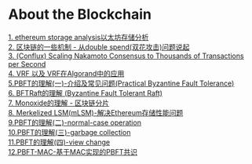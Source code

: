 # About the Blockchain 

[1. ethereum storage analysis以太坊存储分析](https://github.com/dragon-distributed/book/blob/master/blockchain/1.ethereum%20storage%20analysis.md)  
[2. 区块链的一些机制 - 从double spend(双花攻击)问题说起](https://github.com/dragon-distributed/book/blob/master/blockchain/2.区块链的一些机制-从double%20spend(双花攻击)问题说起.md)  
[3. (Conflux) Scaling Nakamoto Consensus to Thousands of Transactions per Second](https://github.com/dragon-distributed/book/blob/master/blockchain/3.(Conflux)%20Scaling%20Nakamoto%20Consensus%20to%20Thousands%20of%20Transactions%20per%20Second.md)  
[4. VRF 以及 VRF在Algorand中的应用](https://github.com/dragon-distributed/book/blob/master/blockchain/4.VRF以及VRF在Algorand中的应用.md)  
[5.PBFT的理解(一)-介绍及常见问题(Practical Byzantine Fault Tolerance)](https://github.com/dragon-distributed/book/blob/master/blockchain/5.PBFT的理解(一)-介绍及常见问题(Practical%20Byzantine%20Fault%20Tolerance).md)  
[6. BFTRaft的理解 (Byzantine Fault Tolerant Raft)](https://github.com/dragon-distributed/book/blob/master/blockchain/6.BFTRaft的理解(Byzantine%20Fault%20Tolerance%20Raft).md)  
[7. Monoxide的理解 - 区块链分片](https://github.com/dragon-distributed/book/blob/master/blockchain/7.Monoxide的理解-区块链分片.md)  
[8. Merkelized LSM(mLSM)-解决Ethereum存储性能问题](https://github.com/dragon-distributed/book/blob/master/blockchain/8.Merkelized%20LSM(mLSM)-解决Ethereum存储性能问题.md)  
[9.PBFT的理解(二)-normal-case operation](https://github.com/dragon-distributed/book/blob/master/blockchain/9.PBFT的理解(二)-normal-case%20operation.md)  
[10.PBFT的理解(三)-garbage collection](https://github.com/dragon-distributed/book/blob/master/blockchain/10.PBFT的理解(三)-garbage%20collection.md)  
[11.PBFT的理解(四)-view change](https://github.com/dragon-distributed/book/blob/master/blockchain/11.PBFT的理解(四)-view%20change.md)  
[12.PBFT-MAC-基于MAC实现的PBFT共识](https://github.com/dragon-distributed/book/blob/master/blockchain/12.PBFT-MAC-基于MAC实现的PBFT共识.md)  